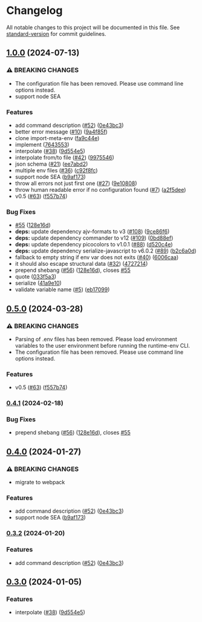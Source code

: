 # Changelog

All notable changes to this project will be documented in this file. See [standard-version](https://github.com/conventional-changelog/standard-version) for commit guidelines.

## [1.0.0](https://github.com/runtime-env/runtime-env/compare/cli-v0.5.0...cli-1.0.0) (2024-07-13)


### ⚠ BREAKING CHANGES

* The configuration file has been removed. Please use command line options instead.
* support node SEA

### Features

* add command description ([#52](https://github.com/runtime-env/runtime-env/issues/52)) ([0e43bc3](https://github.com/runtime-env/runtime-env/commit/0e43bc33ef3e92e574b6a588168569f9d39d2dd4))
* better error message ([#10](https://github.com/runtime-env/runtime-env/issues/10)) ([9a4f85f](https://github.com/runtime-env/runtime-env/commit/9a4f85face8bd289cedf8fba6cc5693c0ad8e19a))
* clone import-meta-env ([fa9c44e](https://github.com/runtime-env/runtime-env/commit/fa9c44eb91a09013bf7ce3f30e013f872d5a0e8c))
* implement ([7643553](https://github.com/runtime-env/runtime-env/commit/764355319b160ba5660e6ce40020bbcca11ace0b))
* interpolate ([#38](https://github.com/runtime-env/runtime-env/issues/38)) ([9d554e5](https://github.com/runtime-env/runtime-env/commit/9d554e5dd1d599329356d76c5fedc43ad81d939e))
* interpolate from/to file ([#42](https://github.com/runtime-env/runtime-env/issues/42)) ([9975546](https://github.com/runtime-env/runtime-env/commit/9975546e925f4e9bc0b09d63b32096e2d079631e))
* json schema ([#21](https://github.com/runtime-env/runtime-env/issues/21)) ([ee7abd2](https://github.com/runtime-env/runtime-env/commit/ee7abd28af28ca08d1beb520e7be2850bb59d8d3))
* multiple env files ([#36](https://github.com/runtime-env/runtime-env/issues/36)) ([c92f8fc](https://github.com/runtime-env/runtime-env/commit/c92f8fcaa93f50f8dd0f1aed554744c6a80ca380))
* support node SEA ([b9af173](https://github.com/runtime-env/runtime-env/commit/b9af173f90558a1b4bbf59b096c3bf1d6213698c))
* throw all errors not just first one ([#27](https://github.com/runtime-env/runtime-env/issues/27)) ([9e10808](https://github.com/runtime-env/runtime-env/commit/9e10808c970c2d9e3453f591dacc1531a156d53c))
* throw human readable error if no configuration found ([#7](https://github.com/runtime-env/runtime-env/issues/7)) ([a2f5dee](https://github.com/runtime-env/runtime-env/commit/a2f5deed5671af904d430f71b6fac3c38509e093))
* v0.5 ([#63](https://github.com/runtime-env/runtime-env/issues/63)) ([f557b74](https://github.com/runtime-env/runtime-env/commit/f557b748dd2e45346e06bd8927f1f8836887d156))


### Bug Fixes

* [#55](https://github.com/runtime-env/runtime-env/issues/55) ([128e16d](https://github.com/runtime-env/runtime-env/commit/128e16dabb602a26c15ddddfb2eac5b80ea74e83))
* **deps:** update dependency ajv-formats to v3 ([#108](https://github.com/runtime-env/runtime-env/issues/108)) ([9ce86f6](https://github.com/runtime-env/runtime-env/commit/9ce86f6d3d407a48f0ecae7565f64835385e3dfc))
* **deps:** update dependency commander to v12 ([#109](https://github.com/runtime-env/runtime-env/issues/109)) ([0bd88ef](https://github.com/runtime-env/runtime-env/commit/0bd88effb88b8adf73dae96952dac75d72af544c))
* **deps:** update dependency picocolors to v1.0.1 ([#88](https://github.com/runtime-env/runtime-env/issues/88)) ([d520c4e](https://github.com/runtime-env/runtime-env/commit/d520c4e467f792be62cd5949364808f2fe0ad615))
* **deps:** update dependency serialize-javascript to v6.0.2 ([#89](https://github.com/runtime-env/runtime-env/issues/89)) ([b2c6a0d](https://github.com/runtime-env/runtime-env/commit/b2c6a0d16b2de5d01d9edaaa9fc36be2619e1ca1))
* fallback to empty string if env var does not exits ([#40](https://github.com/runtime-env/runtime-env/issues/40)) ([6006caa](https://github.com/runtime-env/runtime-env/commit/6006caab0b19c37ac9904839e92c5c6c610f668c))
* it should also escape structural data ([#32](https://github.com/runtime-env/runtime-env/issues/32)) ([4727214](https://github.com/runtime-env/runtime-env/commit/47272148d8a97483eaa7cd5b68ee2b691bc63ad1))
* prepend shebang ([#56](https://github.com/runtime-env/runtime-env/issues/56)) ([128e16d](https://github.com/runtime-env/runtime-env/commit/128e16dabb602a26c15ddddfb2eac5b80ea74e83)), closes [#55](https://github.com/runtime-env/runtime-env/issues/55)
* quote ([033f5a3](https://github.com/runtime-env/runtime-env/commit/033f5a324fc040c6636e991bf277dec7482e2a2a))
* serialize ([41a9e10](https://github.com/runtime-env/runtime-env/commit/41a9e10986ffaf6bbeab9fad2f4b06fa32d44162))
* validate variable name ([#5](https://github.com/runtime-env/runtime-env/issues/5)) ([eb17099](https://github.com/runtime-env/runtime-env/commit/eb1709938d59b6f727267b6871f5d6516ef065d4))

## [0.5.0](https://github.com/runtime-env/runtime-env/compare/cli0.4.1...cli0.5.0) (2024-03-28)


### ⚠ BREAKING CHANGES

* Parsing of .env files has been removed. Please load environment variables to the user environment before running the runtime-env CLI.
* The configuration file has been removed. Please use command line options instead.

### Features

* v0.5 ([#63](https://github.com/runtime-env/runtime-env/issues/63)) ([f557b74](https://github.com/runtime-env/runtime-env/commit/f557b748dd2e45346e06bd8927f1f8836887d156))

### [0.4.1](https://github.com/runtime-env/runtime-env/compare/cli0.4.0...cli0.4.1) (2024-02-18)


### Bug Fixes

* prepend shebang ([#56](https://github.com/runtime-env/runtime-env/issues/56)) ([128e16d](https://github.com/runtime-env/runtime-env/commit/128e16dabb602a26c15ddddfb2eac5b80ea74e83)), closes [#55](https://github.com/runtime-env/runtime-env/issues/55)

## [0.4.0](https://github.com/runtime-env/runtime-env/compare/cli0.3.1...cli0.4.0) (2024-01-27)


### ⚠ BREAKING CHANGES

* migrate to webpack

### Features

* add command description ([#52](https://github.com/runtime-env/runtime-env/issues/52)) ([0e43bc3](https://github.com/runtime-env/runtime-env/commit/0e43bc33ef3e92e574b6a588168569f9d39d2dd4))
* support node SEA ([b9af173](https://github.com/runtime-env/runtime-env/commit/b9af173f90558a1b4bbf59b096c3bf1d6213698c))

### [0.3.2](https://github.com/runtime-env/runtime-env/compare/cli0.3.1...cli0.3.2) (2024-01-20)


### Features

* add command description ([#52](https://github.com/runtime-env/runtime-env/issues/52)) ([0e43bc3](https://github.com/runtime-env/runtime-env/commit/0e43bc33ef3e92e574b6a588168569f9d39d2dd4))

## [0.3.0](https://github.com/runtime-env/runtime-env/compare/cli0.2.3...cli0.3.0) (2024-01-05)


### Features

* interpolate ([#38](https://github.com/runtime-env/runtime-env/issues/38)) ([9d554e5](https://github.com/runtime-env/runtime-env/commit/9d554e5dd1d599329356d76c5fedc43ad81d939e))
